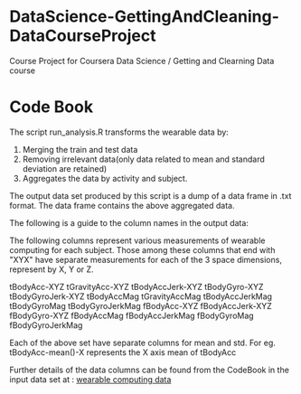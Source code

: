 DataScience-GettingAndCleaning-DataCourseProject
================================================

Course Project for Coursera Data Science / Getting and Clearning Data course

Code Book
===========
The script run_analysis.R transforms the wearable data by:
1. Merging the train and test data
2. Removing irrelevant data(only data related to mean and standard deviation are retained)
3. Aggregates the data by activity and subject.

The output data set produced by this script is a dump of a data frame in .txt format.
The data frame contains the above aggregated data. 

The following is a guide to the column names in the output data:

The following columns represent various measurements of wearable computing for each subject.
Those among these columns that end with "XYX" have separate measurements for each of the 3 space dimensions, represent by X, Y or Z.

tBodyAcc-XYZ
tGravityAcc-XYZ
tBodyAccJerk-XYZ
tBodyGyro-XYZ
tBodyGyroJerk-XYZ
tBodyAccMag
tGravityAccMag
tBodyAccJerkMag
tBodyGyroMag
tBodyGyroJerkMag
fBodyAcc-XYZ
fBodyAccJerk-XYZ
fBodyGyro-XYZ
fBodyAccMag
fBodyAccJerkMag
fBodyGyroMag
fBodyGyroJerkMag

Each of the above set have separate columns for mean and std.
For eg. tBodyAcc-mean()-X represents the X axis mean of tBodyAcc

Further details of the data columns can be found from the CodeBook in the input data set at : [wearable computing data](http://archive.ics.uci.edu/ml/datasets/Human+Activity+Recognition+Using+Smartphones) 
